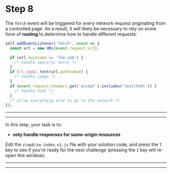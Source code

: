 # Step 8

The `fetch` event will be triggered for *every* network request originating from a controlled page. As a result, it will likely be necessary to rely on some form of **routing** to determine how to handle different requests:

```js
self.addEventListener('fetch', event => {
  const url = new URL(event.request.url);

  if (url.hostname == 'foo.com') {
    /* handle specific hosts */
  }
  if (/\.jpg$/.test(url.pathname)) {
    /* handle jpegs */
  }
  if (event.request.headers.get('accept').includes('text/html')) {
    /* handle html */
  }
  /* allow everything else to go to the network */
});
```

---
---

In this step, your task is to:

- **only handle responses for same-origin resources**

Edit the `step8/sw-index-v1.js` file with your solution code, and press the `T` key to see if you're ready for the next challenge (pressing the `I` key will re-open this window).

---
---